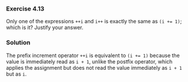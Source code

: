 ### Exercise 4.13
Only one of the expressions `++i` and `i++` is exactly the same as `(i += 1)`;
which is it? Justify your answer.

### Solution
The prefix increment operator `++i` is equivalent to `(i += 1)` because the
value is immediately read as `i + 1`, unlike the postfix operator, which applies
the assignment but does not read the value immediately as `i + 1` but as `i`.
